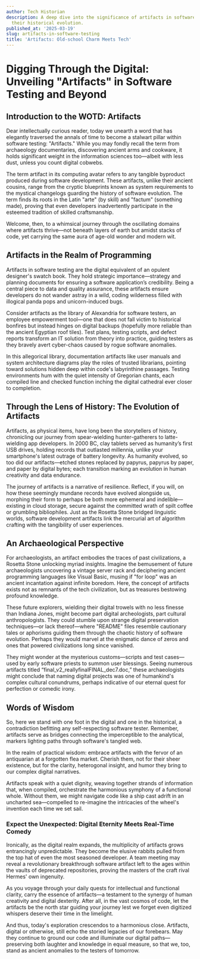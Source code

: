 ```yaml
---
author: Tech Historian
description: A deep dive into the significance of artifacts in software testing and
  their historical evolution.
published_at: '2025-03-19'
slug: artifacts-in-software-testing
title: 'Artifacts: Old-school Charm Meets Tech'
---
```


# Digging Through the Digital: Unveiling "Artifacts" in Software Testing and Beyond

## Introduction to the WOTD: Artifacts

Dear intellectually curious reader, today we unearth a word that has elegantly traversed the annals of time to become a stalwart pillar within software testing: "Artifacts." While you may fondly recall the term from archaeology documentaries, discovering ancient arms and cookware, it holds significant weight in the information sciences too—albeit with less dust, unless you count digital cobwebs.

The term artifact in its computing avatar refers to any tangible byproduct produced during software development. These artifacts, unlike their ancient cousins, range from the cryptic blueprints known as system requirements to the mystical changelogs guarding the history of software evolution. The term finds its roots in the Latin "arte" (by skill) and "factum" (something made), proving that even developers inadvertently participate in the esteemed tradition of skilled craftsmanship.

Welcome, then, to a whimsical journey through the oscillating domains where artifacts thrive—not beneath layers of earth but amidst stacks of code, yet carrying the same aura of age-old wonder and modern wit.

## Artifacts in the Realm of Programming

Artifacts in software testing are the digital equivalent of an opulent designer's swatch book. They hold strategic importance—strategy and planning documents for ensuring a software application’s credibility. Being a central piece to data and quality assurance, these artifacts ensure developers do not wander astray in a wild, coding wilderness filled with illogical panda pops and unicorn-induced bugs.

Consider artifacts as the library of Alexandria for software testers, an employee empowerment tool—one that does not fall victim to historical bonfires but instead hinges on digital backups (hopefully more reliable than the ancient Egyptian roof tiles). Test plans, testing scripts, and defect reports transform an IT solution from theory into practice, guiding testers as they bravely avert cyber-chaos caused by rogue software anomalies.

In this allegorical library, documentation artifacts like user manuals and system architecture diagrams play the roles of trusted librarians, pointing toward solutions hidden deep within code's labyrinthine passages. Testing environments hum with the quiet intensity of Gregorian chants, each compiled line and checked function inching the digital cathedral ever closer to completion.

## Through the Lens of History: The Evolution of Artifacts

Artifacts, as physical items, have long been the storytellers of history, chronicling our journey from spear-wielding hunter-gatherers to latte-wielding app developers. In 2000 BC, clay tablets served as humanity’s first USB drives, holding records that outlasted millennia, unlike your smartphone's latest outrage of battery longevity. As humanity evolved, so too did our artifacts—etched stones replaced by papyrus, papyrus by paper, and paper by digital bytes; each transition marking an evolution in human creativity and data endurance.

The journey of artifacts is a narrative of resilience. Reflect, if you will, on how these seemingly mundane records have evolved alongside us, morphing their form to perhaps be both more ephemeral and indelible—existing in cloud storage, secure against the committed wrath of spilt coffee or grumbling bibliophiles. Just as the Rosetta Stone bridged linguistic worlds, software development artifacts link the mercurial art of algorithm crafting with the tangibility of user experiences.

## An Archaeological Perspective

For archaeologists, an artifact embodies the traces of past civilizations, a Rosetta Stone unlocking myriad insights. Imagine the bemusement of future archaeologists uncovering a vintage server rack and deciphering ancient programming languages like Visual Basic, musing if "for loop" was an ancient incantation against infinite boredom. Here, the concept of artifacts exists not as remnants of the tech civilization, but as treasures bestowing profound knowledge.

These future explorers, wielding their digital trowels with no less finesse than Indiana Jones, might become part digital archeologists, part cultural anthropologists. They could stumble upon strange digital preservation techniques—or lack thereof—where "README" files resemble cautionary tales or aphorisms guiding them through the chaotic history of software evolution. Perhaps they would marvel at the enigmatic dance of zeros and ones that powered civilizations long since vanished.

They might wonder at the mysterious customs—scripts and test cases—used by early software priests to summon user blessings. Seeing numerous artifacts titled “final_v2_reallyfinalFINAL_dec7.doc,” these archaeologists might conclude that naming digital projects was one of humankind's complex cultural conundrums, perhaps indicative of our eternal quest for perfection or comedic irony.

## Words of Wisdom

So, here we stand with one foot in the digital and one in the historical, a contradiction befitting any self-respecting software tester. Remember, artifacts serve as bridges connecting the imperceptible to the analytical, markers lighting paths through software's tangled web.

In the realm of practical wisdom: embrace artifacts with the fervor of an antiquarian at a forgotten flea market. Cherish them, not for their sheer existence, but for the clarity, heterogonal insight, and humor they bring to our complex digital narratives.

Artifacts speak with a quiet dignity, weaving together strands of information that, when compiled, orchestrate the harmonious symphony of a functional whole. Without them, we might navigate code like a ship cast adrift in an uncharted sea—compelled to re-imagine the intricacies of the wheel's invention each time we set sail.

### Expect the Unexpected: Digital Eternity Meets Real-Time Comedy

Ironically, as the digital realm expands, the multiplicity of artifacts grows entrancingly unpredictable. They become the elusive rabbits pulled from the top hat of even the most seasoned developer. A team meeting may reveal a revolutionary breakthrough software artifact left to the ages within the vaults of deprecated repositories, proving the masters of the craft rival Hermes' own ingenuity.

As you voyage through your daily quests for intellectual and functional clarity, carry the essence of artifacts—a testament to the synergy of human creativity and digital dexterity. After all, in the vast cosmos of code, let the artifacts be the north star guiding your journey lest we forget even digitized whispers deserve their time in the limelight.

And thus, today's exploration crescendos to a harmonious close. Artifacts, digital or otherwise, still echo the storied legacies of our forebears. May they continue to ground our code and illuminate our digital paths—preserving both laughter and knowledge in equal measure, so that we, too, stand as ancient anomalies to the testers of tomorrow.